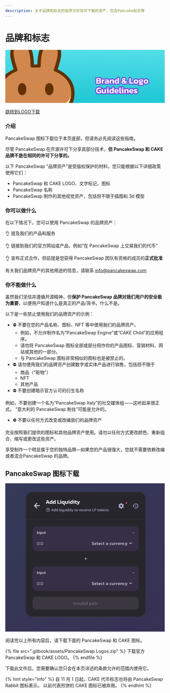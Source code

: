 ```yaml
---
description: 关于品牌和标志的指导方针及可下载的资产，包含Pancake标志等
---
```


# 品牌和标志

![](<.gitbook/assets/Frame 6.png>)

[跳转到LOGO下载](http://127.0.0.1:5000/s/-MHREX7DHcljbY5IkjgJ-1972196547/ecosystem-and-partnerships/brand#pancakeswap-logo-downloads)

### 介绍

PancakeSwap 图标下载位于本页底部，但请务必先阅读这些指南。

&#x20;尽管 PancakeSwap 在开源许可下分享其部分技术，**但 PancakeSwap 和 CAKE 品牌不是在相同的许可下分享的。**&#x20;

以下 PancakeSwap “品牌资产”是受版权保护的材料，您只能根据以下详细政策使用它们：

* PancakeSwap 和 CAKE LOGO、文字标记、图标&#x20;
* PancakeSwap 名称&#x20;
* PancakeSwap 制作的其他视觉资产，包括但不限于插图和 3d 模型

### 你可以做什么

在以下情况下，您可以使用 PancakeSwap 的品牌资产：&#x20;

👌 提及我们的产品和服务

👌 链接到我们的官方网站或产品，例如“在 PancakeSwap 上交易我们的代币”&#x20;

👌 宣布正式合作，但前提是您获得 PancakeSwap 团队有资格的成员的**正式批准**&#x20;

有关我们品牌资产的其他用途的信息，请联系 info@pancakeswap.com

### 你不能做什么&#x20;

虽然我们坚信并遵循开源精神，但**保护 PancakeSwap 品牌对我们用户的安全极为重要**，以便用户知道什么是真正的产品/背书，什么不是。

&#x20;以下是一些禁止使用我们的品牌资产的示例：&#x20;

* ⛔️ 不要在您的产品名称、图标、NFT 等中使用我们的品牌资产。
  * 例如，不允许制作名为“PancakeSwap Engine”或“CAKE Child”的应用程序。
  * 请勿将 PancakeSwap 图标全部或部分用作你的产品图标、营销材料、网站或其他的一部分。&#x20;
  * 与 PancakeSwap 图标非常相似的图标也是被禁止的。&#x20;
* ⛔️ 请勿使用我们的品牌资产创建数字或实体产品进行销售，包括但不限于&#x20;
  * 商品（“赃物”）&#x20;
  * NFT&#x20;
  * 其他产品&#x20;
* ⛔️ 不要创建暗示官方认可的衍生名称&#x20;

例如，不要创建一个名为“PancakeSwap Italy”的社交媒体组——这听起来很正式。 “意大利的 PancakeSwap 粉丝”可能是允许的。

* ⛔️ 不要以任何方式改变或改编我们的品牌资产&#x20;

完全按照我们提供的图标和其他品牌资产使用。请勿以任何方式更改颜色、重新组合、缩写或更改这些资产。

享受制作一个明显属于您的独特品牌—如果您的产品很强大，您就不需要依赖改编或者混合PancakeSwap 的品牌。

## PancakeSwap 图标下载

![](<.gitbook/assets/image (194).png>)

阅读完以上所有内容后，请下载下面的 PancakeSwap 和 CAKE 图标。

{% file src=".gitbook/assets/PancakeSwap Logos.zip" %}
下载官方 PancakeSwap 和 CAKE LOGO。
{% endfile %}

下载此文件后，您需要确认您只会在本页详述的条款允许的范围内使用它。

{% hint style="info" %}
自 11 月 1 日起，CAKE 代币标志也将由 PancakeSwap Rabbit 图标表示。 以前代表煎饼的 CAKE 图标已被弃用。
{% endhint %}

